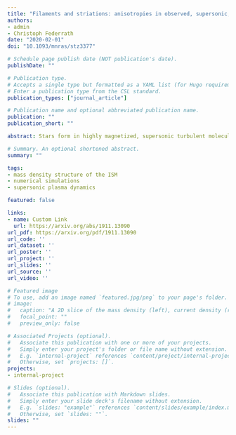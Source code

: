 ```yaml
---
title: "Filaments and striations: anisotropies in observed, supersonic, highly magnetized turbulent clouds"
authors:
- admin
- Christoph Federrath
date: "2020-02-01"
doi: "10.1093/mnras/stz3377"

# Schedule page publish date (NOT publication's date).
publishDate: ""

# Publication type.
# Accepts a single type but formatted as a YAML list (for Hugo requirements).
# Enter a publication type from the CSL standard.
publication_types: ["journal_article"]

# Publication name and optional abbreviated publication name.
publication: ""
publication_short: ""

abstract: Stars form in highly magnetized, supersonic turbulent molecular clouds. Many of the tools and models that we use to carry out star formation studies rely upon the assumption of cloud isotropy. However, structures like high-density filaments in the presence of magnetic fields and magnetosonic striations introduce anisotropies into the cloud. In this study, we use the two-dimensional power spectrum to perform a systematic analysis of the anisotropies in the column density for a range of Alfvén Mach numbers (\operatorname{MA}=0.1{-10}) and turbulent Mach numbers (\operatorname{M}=2{-20}), with 20 high-resolution, three-dimensional turbulent magnetohydrodynamic simulations. We find that for cases with a strong magnetic guide field, corresponding to \operatorname{MA}< 1, and \operatorname{M}≲ 4, the anisotropy in the column density is dominated by thin striations aligned with the magnetic field, while for \operatorname{M}≳ 4 the anisotropy is significantly changed by high-density filaments that form perpendicular to the magnetic guide field. Indeed, the strength of the magnetic field controls the degree of anisotropy and whether or not any anisotropy is present, but it is the turbulent motions controlled by \operatorname{M} that determine which kind of anisotropy dominates the morphology of a cloud.

# Summary. An optional shortened abstract.
summary: ""

tags:
- mass density structure of the ISM
- numerical simulations
- supersonic plasma dynamics

featured: false

links:
- name: Custom Link
  url: https://arxiv.org/abs/1911.13090
url_pdf: https://arxiv.org/pdf/1911.13090
url_code: ''
url_dataset: ''
url_poster: ''
url_project: ''
url_slides: ''
url_source: ''
url_video: ''

# Featured image
# To use, add an image named `featured.jpg/png` to your page's folder. 
# image:
#   caption: "A 2D slice of the mass density (left), current density (right) and magnetic field (white streamlines)."
#   focal_point: ""
#   preview_only: false

# Associated Projects (optional).
#   Associate this publication with one or more of your projects.
#   Simply enter your project's folder or file name without extension.
#   E.g. `internal-project` references `content/project/internal-project/index.md`.
#   Otherwise, set `projects: []`.
projects:
- internal-project

# Slides (optional).
#   Associate this publication with Markdown slides.
#   Simply enter your slide deck's filename without extension.
#   E.g. `slides: "example"` references `content/slides/example/index.md`.
#   Otherwise, set `slides: ""`.
slides: ""
---
```


<!-- This work is driven by the results in my [previous paper](/publication/conference-paper/) on LLMs.

{{% callout note %}}
Create your slides in Markdown - click the *Slides* button to check out the example.
{{% /callout %}}

Add the publication's **full text** or **supplementary notes** here. You can use rich formatting such as including [code, math, and images](https://docs.hugoblox.com/content/writing-markdown-latex/). -->
